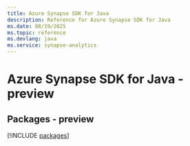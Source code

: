 ```yaml
---
title: Azure Synapse SDK for Java
description: Reference for Azure Synapse SDK for Java
ms.date: 08/19/2025
ms.topic: reference
ms.devlang: java
ms.service: synapse-analytics
---
```

# Azure Synapse SDK for Java - preview
## Packages - preview
[!INCLUDE [packages](synapse-index.md)]